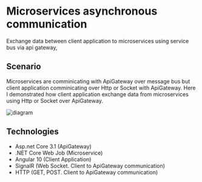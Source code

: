 # Microservices asynchronous communication
Exchange data between client application to microservices using service bus via api gateway,  

## Scenario 
Microservices are comminicating with ApiGateway over message bus but client application comminicating over Http or Socket with ApiGateway. Here I demonstrated how client application exchange data from microservices using Http or Socket over ApiGateway.

![diagram](https://github.com/shuvo009/microservices-asynchronous-communication/blob/main/diagram%20.png)

## Technologies
* Asp.net Core 3.1 (ApiGateway)
* .NET Core Web Job (Microservice)
* Angular 10 (Client Application)
* SignalR (Web Socket. Client to ApiGateway communication) 
* HTTP (GET, POST. Client to ApiGateway communication)
